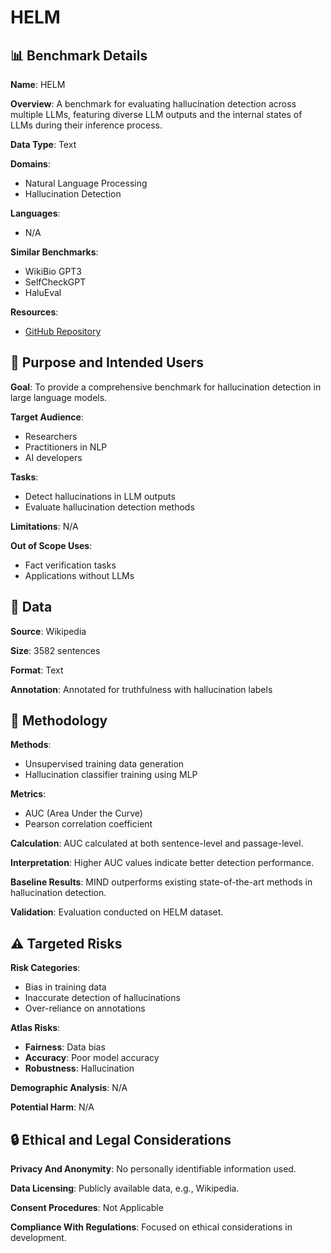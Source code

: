 # HELM

## 📊 Benchmark Details

**Name**: HELM

**Overview**: A benchmark for evaluating hallucination detection across multiple LLMs, featuring diverse LLM outputs and the internal states of LLMs during their inference process.

**Data Type**: Text

**Domains**:
- Natural Language Processing
- Hallucination Detection

**Languages**:
- N/A

**Similar Benchmarks**:
- WikiBio GPT3
- SelfCheckGPT
- HaluEval

**Resources**:
- [GitHub Repository](https://github.com/oneal2000/MIND/tree/main)

## 🎯 Purpose and Intended Users

**Goal**: To provide a comprehensive benchmark for hallucination detection in large language models.

**Target Audience**:
- Researchers
- Practitioners in NLP
- AI developers

**Tasks**:
- Detect hallucinations in LLM outputs
- Evaluate hallucination detection methods

**Limitations**: N/A

**Out of Scope Uses**:
- Fact verification tasks
- Applications without LLMs

## 💾 Data

**Source**: Wikipedia

**Size**: 3582 sentences

**Format**: Text

**Annotation**: Annotated for truthfulness with hallucination labels

## 🔬 Methodology

**Methods**:
- Unsupervised training data generation
- Hallucination classifier training using MLP

**Metrics**:
- AUC (Area Under the Curve)
- Pearson correlation coefficient

**Calculation**: AUC calculated at both sentence-level and passage-level.

**Interpretation**: Higher AUC values indicate better detection performance.

**Baseline Results**: MIND outperforms existing state-of-the-art methods in hallucination detection.

**Validation**: Evaluation conducted on HELM dataset.

## ⚠️ Targeted Risks

**Risk Categories**:
- Bias in training data
- Inaccurate detection of hallucinations
- Over-reliance on annotations

**Atlas Risks**:
- **Fairness**: Data bias
- **Accuracy**: Poor model accuracy
- **Robustness**: Hallucination

**Demographic Analysis**: N/A

**Potential Harm**: N/A

## 🔒 Ethical and Legal Considerations

**Privacy And Anonymity**: No personally identifiable information used.

**Data Licensing**: Publicly available data, e.g., Wikipedia.

**Consent Procedures**: Not Applicable

**Compliance With Regulations**: Focused on ethical considerations in development.
